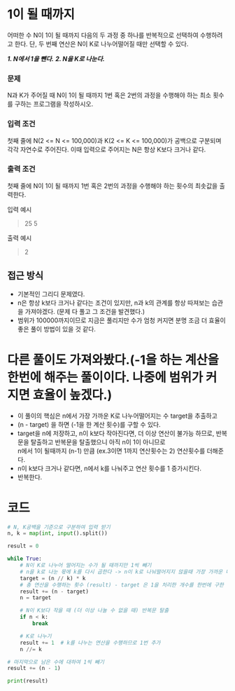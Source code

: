 # 1이 될 때까지
어떠한 수 N이 1이 될 때까지 다음의 두 과정 중 하나를 반복적으로 선택하여 수행하려고 한다. 단, 두 번째 연산은
N이 K로 나누어떨어질 때만 선택할 수 있다.

***1. N에서 1을 뺀다.***
***2. N을 K로 나눈다.***

### 문제
N과 K가 주어질 때 N이 1이 될 때까지 1번 혹은 2번의 과정을 수행해야 하는 최소 횟수를 구하는 프로그램을 작성하시오.

 

### 입력 조건
첫째 줄에 N(2 <= N <= 100,000)과 K(2 <= K <= 100,000)가 공백으로 구분되며 각각 자연수로 주어진다.
이때 입력으로 주어지는 N은 항상 K보다 크거나 같다.

 
### 출력 조건
첫째 줄에 N이 1이 될 때까지 1번 혹은 2번의 과정을 수행해야 하는 횟수의 최솟값을 출력한다.

입력 예시
> 25 5

출력 예시
> 2

## 접근 방식
  - 기본적인 그리디 문제였다.
  - n은 항상 k보다 크거나 같다는 조건이 있지만, n과 k의 관계를 항상 따져보는 습관을 가져야겠다. (문제 다 풀고 그 조건을 발견했다.)
  - 범위가 100000까지이므로 지금은 풀리지만 수가 엄청 커지면 분명 조금 더 효율이 좋은 풀이 방법이 있을 것 같다.

# 다른 풀이도 가져와봤다.(-1을 하는 계산을 한번에 해주는 풀이이다. 나중에 범위가 커지면 효율이 높겠다.)
- 이 풀이의 핵심은 n에서 가장 가까운 K로 나누어떨어지는 수 target을 추출하고
- (n - target) 을 하면 (-1을 한 계산 횟수)를 구할 수 있다.
- target을 n에 저장하고, n이 k보다 작아진다면, 더 이상 연산이 불가능 하므로, 반복문을 탈출하고 반복문을 탈출했으니 아직 n이 1이 아니므로 
  <br> n에서 1이 될때까지 (n-1) 만큼 (ex.3이면 1까지 연산횟수는 2) 연산횟수를 더해준다.
- n이 k보다 크거나 같다면, n에서 k를 나눠주고 연산 횟수를 1 증가시킨다.
- 반복한다.
# 코드 
```python
# N, K공백을 기준으로 구분하여 입력 받기
n, k = map(int, input().split())

result = 0

while True:
    # N이 K로 나누어 떨어지는 수가 될 때까지만 1씩 빼기
    # n을 k로 나눈 몫에 k를 다시 곱한다 -> n이 k로 나눠떨어지지 않을때 가장 가까운 나눠 떨어지는 수를 구할 수 있다.
    target = (n // k) * k
    # 총 연산을 수행하는 횟수 (result) - target 은 1을 처리한 개수를 한번에 구한 것이다.
    result += (n - target)
    n = target

    # N이 K보다 작을 때 (더 이상 나눌 수 없을 때) 반복문 탈출
    if n < k:
        break

    # K로 나누기
    result += 1  # k를 나누는 연산을 수행하므로 1번 추가
    n //= k

# 마지막으로 남은 수에 대하여 1씩 빼기
result += (n - 1)

print(result)
```

